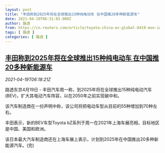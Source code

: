 ```yaml
---
layout: post
title: "丰田称到2025年将在全球推出15种纯电动车 在中国推20多种新能源车"
date: 2021-04-19T06:31:03.000Z
author: 路透
from: https://cn.reuters.com/article/toyota-china-ev-global-0419-mon-idCNKBS2C60I4
tags: [ 路透 ]
categories: [ 路透 ]
---
```

<!--1618813863000-->
[丰田称到2025年将在全球推出15种纯电动车 在中国推20多种新能源车](https://cn.reuters.com/article/toyota-china-ev-global-0419-mon-idCNKBS2C60I4)
------

<div>
<div><i>2021-04-19T06:18:21Z</i></div><p>路透东京4月19日 - 丰田汽车周一称，到2025年将在全球推出15种纯电动汽车(BEV)，扩大其电动汽车阵容，以在2050年之前实现碳中和。</p><p>该汽车制造商在一份声明中称，该公司将把电动车型从目前的55种增加到70种左右。</p><p>丰田表示，新的BEV车型Toyota bZ系列于周一在2021年上海车展亮相，目标地区是中国、美国和欧洲。</p><p>该日本最大汽车制造商还在上海车展上表示，计划到2025年在中国推出20多种新能源汽车。(完)</p>
</div>
